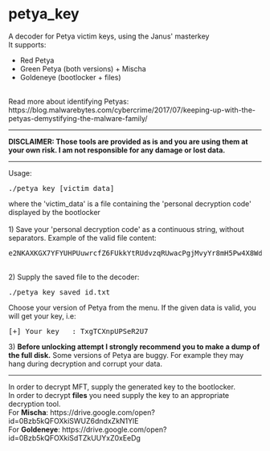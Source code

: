# petya_key
A decoder for Petya victim keys, using the Janus' masterkey</br>
It supports:
+ Red Petya
+ Green Petya (both versions) + Mischa
+ Goldeneye (bootlocker + files)
</br>
Read more about identifying Petyas: https://blog.malwarebytes.com/cybercrime/2017/07/keeping-up-with-the-petyas-demystifying-the-malware-family/
<hr/>
<b>
DISCLAIMER: Those tools are provided as is and you are using them at your own risk. I am not responsible for any damage or lost data.
</b>
<hr/>
Usage:
<pre>
./petya_key [victim_data]
</pre>
where the 'victim_data' is a file containing the 'personal decryption code' displayed by the bootlocker</br></br>
1) Save your 'personal decryption code' as a continuous string, without separators. Example of the valid file content:
<pre>
e2NKAXKGX7YFYUHPUuwrcfZ6FUkkYtRUdvzqRUwacPgjMvyYr8mH5Pw4X8Wdt6XgLrK7G7m1TVVeBdVzRDayyHFWp76353A1
</pre><br/>
2) Supply the saved file to the decoder:<br/>
<pre>
./petya_key saved_id.txt
</pre>
Choose your version of Petya from the menu. If the given data is valid, you will get your key, i.e:
<pre>
[+] Your key   : TxgTCXnpUPSeR2U7
</pre>
3) <b>Before unlocking attempt I strongly recommend you to make a dump of the full disk.</b> Some versions of Petya are buggy. For example they may hang during decryption and corrupt your data.
<hr/>
In order to decrypt MFT, supply the generated key to the bootlocker.<br/>
In order to decrypt <b>files</b> you need supply the key to an appropriate decryption tool.<br/>
For <b>Mischa</b>:
https://drive.google.com/open?id=0Bzb5kQFOXkiSWUZ6dndxZkN1YlE
<br/>
For <b>Goldeneye</b>:
https://drive.google.com/open?id=0Bzb5kQFOXkiSdTZkUUYxZ0xEeDg
